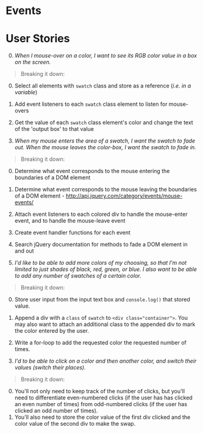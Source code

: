 # Events

# User Stories

0. *When I mouse-over on a color, I want to see its RGB color value in a box on the screen.*
  > Breaking it down:
  0. Select all elements with `swatch` class and store as a reference (*i.e. in a variable*)
  0. Add event listeners to each `swatch` class element to listen for mouse-overs
  0. Get the value of each `swatch` class element's color and change the text of the 'output box' to that value

0. *When my mouse enters the area of a swatch, I want the swatch to fade out. When the mouse leaves the color-box, I want the swatch to fade in.*
  >Breaking it down:
  0. Determine what event corresponds to the mouse entering the boundaries of a DOM element
  0. Determine what event corresponds to the mouse leaving the boundaries of a DOM element
    - http://api.jquery.com/category/events/mouse-events/
  0. Attach event listeners to each colored div to handle the mouse-enter event, and to handle the mouse-leave event
  0. Create event handler functions for each event
  0. Search jQuery documentation for methods to fade a DOM element in and out

0. *I'd like to be able to add more colors of my choosing, so that I'm not limited to just shades of black, red, green, or blue. I also want to be able to add any number of swatches of a certain color.*

  >Breaking it down:
  0. Store user input from the input text box and `console.log()` that stored value.  
  0. Append a div with a `class` of `swatch` to `<div class="container">`. You may also want to attach an additional class to the appended div to mark the color entered by the user.
  0. Write a for-loop to add the requested color the requested number of times.

0. *I'd to be able to click on a color and then another color, and switch their values (switch their places).*
  > Breaking it down:
  0. You'll not only need to keep track of the number of clicks, but you'll need to differentiate even-numbered clicks (if the user has has clicked an even number of times) from odd-numbered clicks (if the user has clicked an odd number of times).
  0. You'll also need to store the color value of the first div clicked and the color value of the second div to make the swap.

